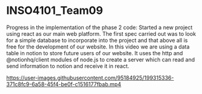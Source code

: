 # INSO4101_Team09

Progress in the implementation of the phase 2 code:
Started a new project using react as our main web platform. The first spec carried out was to look for a simple database to incorporate into the project and that above all is free for the development of our website. In this video we are using a data table in notion to store future users of our website. It uses the http and @notionhq/client modules of node.js to create a server which can read and send information to notion and receive it in react.

https://user-images.githubusercontent.com/95184925/199315336-371c8fc9-6a58-45f4-be0f-c1516177fbab.mp4

